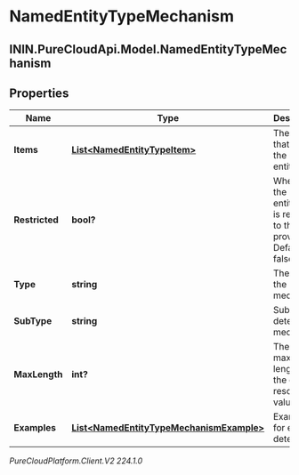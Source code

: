 # NamedEntityTypeMechanism

## ININ.PureCloudApi.Model.NamedEntityTypeMechanism

## Properties

|Name | Type | Description | Notes|
|------------ | ------------- | ------------- | -------------|
| **Items** | [**List&lt;NamedEntityTypeItem&gt;**](NamedEntityTypeItem) | The items that define the named entity type. | |
| **Restricted** | **bool?** | Whether the named entity type is restricted to the items provided. Default: false | [optional] |
| **Type** | **string** | The type of the mechanism. | |
| **SubType** | **string** | Subtype of detection mechanism | [optional] |
| **MaxLength** | **int?** | The maximum length of the entity resolved value | [optional] |
| **Examples** | [**List&lt;NamedEntityTypeMechanismExample&gt;**](NamedEntityTypeMechanismExample) | Examples for entity detection | [optional] |



_PureCloudPlatform.Client.V2 224.1.0_
